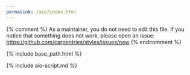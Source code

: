 ```yaml
---
permalink: /aio/index.html
---
```


{% comment %}
As a maintainer, you do not need to edit this file.
If you notice that something does not work, please
open an issue: https://github.com/carpentries/styles/issues/new
{% endcomment %}

{% include base_path.html %}

{% include aio-script.md %}
